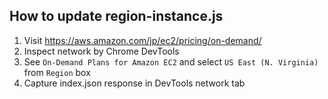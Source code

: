 ## How to update region-instance.js

1. Visit https://aws.amazon.com/jp/ec2/pricing/on-demand/
2. Inspect network by Chrome DevTools
3. See `On-Demand Plans for Amazon EC2` 
 and select `US East (N. Virginia)` from `Region` box
4. Capture index.json response in DevTools network tab